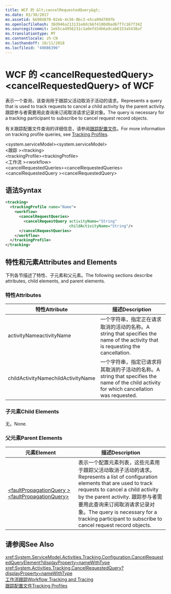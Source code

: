 ```yaml
---
title: WCF 的 &lt;cancelRequestedQuery&gt;
ms.date: 03/30/2017
ms.assetid: b690d870-02eb-4c56-8bc3-e5ca99d7097b
ms.openlocfilehash: 38d946a213131e8dcb6f4100d0ad67f7c167f342
ms.sourcegitcommit: 2eb5ca4956231c1a0efd34b6a9cab6153a5438af
ms.translationtype: MT
ms.contentlocale: zh-CN
ms.lasthandoff: 10/11/2018
ms.locfileid: "49086396"
---
```

# <a name="ltcancelrequestedquerygt-of-wcf"></a><span data-ttu-id="e35ae-102">WCF 的 &lt;cancelRequestedQuery&gt;</span><span class="sxs-lookup"><span data-stu-id="e35ae-102">&lt;cancelRequestedQuery&gt; of WCF</span></span>
<span data-ttu-id="e35ae-103">表示一个查询，该查询用于跟踪父活动取消子活动的请求。</span><span class="sxs-lookup"><span data-stu-id="e35ae-103">Represents a query that is used to track requests to cancel a child activity by the parent activity.</span></span> <span data-ttu-id="e35ae-104">跟踪参与者需要用此查询来订阅取消请求记录对象。</span><span class="sxs-lookup"><span data-stu-id="e35ae-104">The query is necessary for a tracking participant to subscribe to cancel request record objects.</span></span>  
  
 <span data-ttu-id="e35ae-105">有关跟踪配置文件查询的详细信息，请参阅[跟踪配置文件](../../../../../docs/framework/windows-workflow-foundation/tracking-profiles.md)。</span><span class="sxs-lookup"><span data-stu-id="e35ae-105">For more information on tracking profile queries, see [Tracking Profiles](../../../../../docs/framework/windows-workflow-foundation/tracking-profiles.md).</span></span>  
  
 <span data-ttu-id="e35ae-106">\<system.serviceModel></span><span class="sxs-lookup"><span data-stu-id="e35ae-106">\<system.serviceModel></span></span>  
<span data-ttu-id="e35ae-107">\<跟踪 ></span><span class="sxs-lookup"><span data-stu-id="e35ae-107">\<tracking></span></span>  
<span data-ttu-id="e35ae-108">\<trackingProfile></span><span class="sxs-lookup"><span data-stu-id="e35ae-108">\<trackingProfile></span></span>  
<span data-ttu-id="e35ae-109">\<工作流 ></span><span class="sxs-lookup"><span data-stu-id="e35ae-109">\<workflow></span></span>  
<span data-ttu-id="e35ae-110">\<cancelRequestedQueries></span><span class="sxs-lookup"><span data-stu-id="e35ae-110">\<cancelRequestedQueries></span></span>  
<span data-ttu-id="e35ae-111">\<cancelRequestedQuery ></span><span class="sxs-lookup"><span data-stu-id="e35ae-111">\<cancelRequestedQuery></span></span>  
  
## <a name="syntax"></a><span data-ttu-id="e35ae-112">语法</span><span class="sxs-lookup"><span data-stu-id="e35ae-112">Syntax</span></span>  
  
```xml
<tracking>
  <trackingProfile name="Name">
    <workflow>
      <cancelRequestQueries>
        <cancelRequestQuery activityName="String"
                            childActivityName="String"/>
      </cancelRequestQueries>
    </workflow>
  </trackingProfile>
</tracking>  
```

## <a name="attributes-and-elements"></a><span data-ttu-id="e35ae-113">特性和元素</span><span class="sxs-lookup"><span data-stu-id="e35ae-113">Attributes and Elements</span></span>  
 <span data-ttu-id="e35ae-114">下列各节描述了特性、子元素和父元素。</span><span class="sxs-lookup"><span data-stu-id="e35ae-114">The following sections describe attributes, child elements, and parent elements.</span></span>  
  
### <a name="attributes"></a><span data-ttu-id="e35ae-115">特性</span><span class="sxs-lookup"><span data-stu-id="e35ae-115">Attributes</span></span>  
  
|<span data-ttu-id="e35ae-116">特性</span><span class="sxs-lookup"><span data-stu-id="e35ae-116">Attribute</span></span>|<span data-ttu-id="e35ae-117">描述</span><span class="sxs-lookup"><span data-stu-id="e35ae-117">Description</span></span>|  
|---------------|-----------------|  
|<span data-ttu-id="e35ae-118">activityName</span><span class="sxs-lookup"><span data-stu-id="e35ae-118">activityName</span></span>|<span data-ttu-id="e35ae-119">一个字符串，指定正在请求取消的活动的名称。</span><span class="sxs-lookup"><span data-stu-id="e35ae-119">A string that specifies the name of the activity that is requesting the cancellation.</span></span>|  
|<span data-ttu-id="e35ae-120">childActivityName</span><span class="sxs-lookup"><span data-stu-id="e35ae-120">childActivityName</span></span>|<span data-ttu-id="e35ae-121">一个字符串，指定已请求将其取消的子活动的名称。</span><span class="sxs-lookup"><span data-stu-id="e35ae-121">A string that specifies the name of the child activity for which cancellation was requested.</span></span>|  
  
### <a name="child-elements"></a><span data-ttu-id="e35ae-122">子元素</span><span class="sxs-lookup"><span data-stu-id="e35ae-122">Child Elements</span></span>  
 <span data-ttu-id="e35ae-123">无。</span><span class="sxs-lookup"><span data-stu-id="e35ae-123">None.</span></span>  
  
### <a name="parent-elements"></a><span data-ttu-id="e35ae-124">父元素</span><span class="sxs-lookup"><span data-stu-id="e35ae-124">Parent Elements</span></span>  
  
|<span data-ttu-id="e35ae-125">元素</span><span class="sxs-lookup"><span data-stu-id="e35ae-125">Element</span></span>|<span data-ttu-id="e35ae-126">描述</span><span class="sxs-lookup"><span data-stu-id="e35ae-126">Description</span></span>|  
|-------------|-----------------|  
|[<span data-ttu-id="e35ae-127">\<faultPropagationQuery ></span><span class="sxs-lookup"><span data-stu-id="e35ae-127">\<faultPropagationQuery></span></span>](../../../../../docs/framework/configure-apps/file-schema/windows-workflow-foundation/faultpropagationquery.md)|<span data-ttu-id="e35ae-128">表示一个配置元素列表，这些元素用于跟踪父活动取消子活动的请求。</span><span class="sxs-lookup"><span data-stu-id="e35ae-128">Represents a list of configuration elements that are used to track requests to cancel a child activity by the parent activity.</span></span> <span data-ttu-id="e35ae-129">跟踪参与者需要用此查询来订阅取消请求记录对象。</span><span class="sxs-lookup"><span data-stu-id="e35ae-129">The query is necessary for a tracking participant to subscribe to cancel request record objects.</span></span>|  
  
## <a name="see-also"></a><span data-ttu-id="e35ae-130">请参阅</span><span class="sxs-lookup"><span data-stu-id="e35ae-130">See Also</span></span>  
 <xref:System.ServiceModel.Activities.Tracking.Configuration.CancelRequestedQueryElement?displayProperty=nameWithType>       
 <xref:System.Activities.Tracking.CancelRequestedQuery?displayProperty=nameWithType>     
 [<span data-ttu-id="e35ae-131">工作流跟踪</span><span class="sxs-lookup"><span data-stu-id="e35ae-131">Workflow Tracking and Tracing</span></span>](../../../../../docs/framework/windows-workflow-foundation/workflow-tracking-and-tracing.md)  
 [<span data-ttu-id="e35ae-132">跟踪配置文件</span><span class="sxs-lookup"><span data-stu-id="e35ae-132">Tracking Profiles</span></span>](../../../../../docs/framework/windows-workflow-foundation/tracking-profiles.md)
